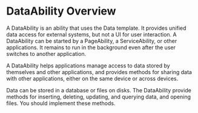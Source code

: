 # DataAbility Overview


A DataAbility is an ability that uses the Data template. It provides unified data access for external systems, but not a UI for user interaction. A DataAbility can be started by a PageAbility, a ServiceAbility, or other applications. It remains to run in the background even after the user switches to another application.


A DataAbility helps applications manage access to data stored by themselves and other applications, and provides methods for sharing data with other applications, either on the same device or across devices.


Data can be stored in a database or files on disks. The DataAbility provide methods for inserting, deleting, updating, and querying data, and opening files. You should implement these methods.
